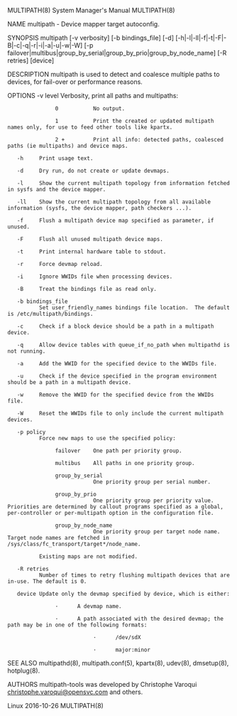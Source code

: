 MULTIPATH(8)                                                                               System Manager's Manual                                                                               MULTIPATH(8)



NAME
       multipath - Device mapper target autoconfig.

SYNOPSIS
       multipath [-v verbosity] [-b bindings_file] [-d] [-h|-l|-ll|-f|-t|-F|-B|-c|-q|-r|-i|-a|-u|-w|-W] [-p failover|multibus|group_by_serial|group_by_prio|group_by_node_name] [-R retries] [device]

DESCRIPTION
       multipath is used to detect and coalesce multiple paths to devices, for fail-over or performance reasons.

OPTIONS
       -v level
              Verbosity, print all paths and multipaths:

                   0           No output.

                   1           Print the created or updated multipath names only, for use to feed other tools like kpartx.

                   2 +         Print all info: detected paths, coalesced paths (ie multipaths) and device maps.

       -h     Print usage text.

       -d     Dry run, do not create or update devmaps.

       -l     Show the current multipath topology from information fetched in sysfs and the device mapper.

       -ll    Show the current multipath topology from all available information (sysfs, the device mapper, path checkers ...).

       -f     Flush a multipath device map specified as parameter, if unused.

       -F     Flush all unused multipath device maps.

       -t     Print internal hardware table to stdout.

       -r     Force devmap reload.

       -i     Ignore WWIDs file when processing devices.

       -B     Treat the bindings file as read only.

       -b bindings_file
              Set user_friendly_names bindings file location.  The default is /etc/multipath/bindings.

       -c     Check if a block device should be a path in a multipath device.

       -q     Allow device tables with queue_if_no_path when multipathd is not running.

       -a     Add the WWID for the specified device to the WWIDs file.

       -u     Check if the device specified in the program environment should be a path in a multipath device.

       -w     Remove the WWID for the specified device from the WWIDs file.

       -W     Reset the WWIDs file to only include the current multipath devices.

       -p policy
              Force new maps to use the specified policy:

                   failover    One path per priority group.

                   multibus    All paths in one priority group.

                   group_by_serial
                               One priority group per serial number.

                   group_by_prio
                               One priority group per priority value. Priorities are determined by callout programs specified as a global, per-controller or per-multipath option in the configuration file.

                   group_by_node_name
                               One priority group per target node name. Target node names are fetched in /sys/class/fc_transport/target*/node_name.

              Existing maps are not modified.

       -R retries
              Number of times to retry flushing multipath devices that are in-use. The default is 0.

       device Update only the devmap specified by device, which is either:

                   ·      A devmap name.

                   ·      A path associated with the desired devmap; the path may be in one of the following formats:

                               ·      /dev/sdX

                               ·      major:minor

SEE ALSO
       multipathd(8), multipath.conf(5), kpartx(8), udev(8), dmsetup(8), hotplug(8).

AUTHORS
       multipath-tools was developed by Christophe Varoqui <christophe.varoqui@opensvc.com> and others.



Linux                                                                                             2016-10-26                                                                                     MULTIPATH(8)
